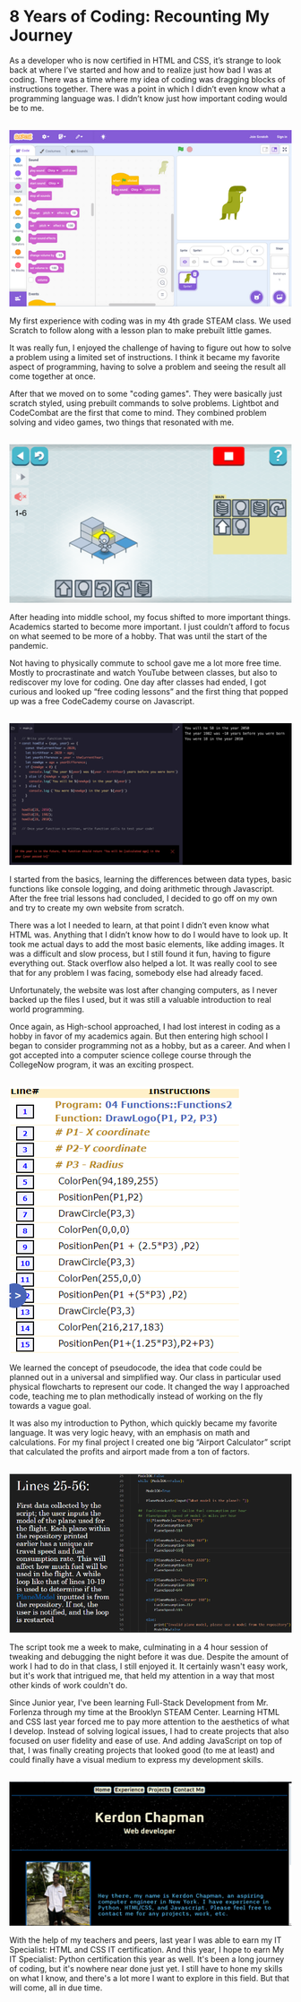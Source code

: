 # 8 Years of Coding: Recounting My Journey

As a developer who is now certified in HTML and CSS, it’s strange to look back at where I’ve started and how and to realize just how bad I was at coding. There was a time where my idea of coding was dragging blocks of instructions together. There was a point in which I didn’t even know what a programming language was. I didn’t know just how important coding would be to me.

<br>

<img src="/images/eight_years_of_coding/scratch.png">

<br>

My first experience with coding was in my 4th grade STEAM class. We used Scratch to follow along with a lesson plan to make prebuilt little games.

It was really fun, I enjoyed the challenge of having to figure out how to solve a problem using a limited set of instructions. I think it became my favorite aspect of programming, having to solve a problem and seeing the result all come together at once.

After that we moved on to some "coding games". They were basically just scratch styled, using prebuilt commands to solve problems. Lightbot and CodeCombat are the first that come to mind. They combined problem solving and video games, two things that resonated with me.

<br>

<img src="/images/eight_years_of_coding/lightbot.png">

<br>

After heading into middle school, my focus shifted to more important things. Academics started to become more important. I just couldn’t afford to focus on what seemed to be more of a hobby. That was until the start of the pandemic.

Not having to physically commute to school gave me a lot more free time. Mostly to procrastinate and watch YouTube between classes, but also to rediscover my love for coding. One day after classes had ended, I got curious and looked up “free coding lessons” and the first thing that popped up was a free CodeCademy course on Javascript.

<br>

<img src="/images/eight_years_of_coding/codecademy.png">

<br>

I started from the basics, learning the differences between data types, basic functions like console logging, and doing arithmetic through Javascript. After the free trial lessons had concluded, I decided to go off on my own and try to create my own website from scratch.

There was a lot I needed to learn, at that point I didn’t even know what HTML was. Anything that I didn’t know how to do I would have to look up. It took me actual days to add the most basic elements, like adding images. It was a difficult and slow process, but I still found it fun, having to figure everything out. Stack overflow also helped a lot. It was really cool to see that for any problem I was facing, somebody else had already faced.

Unfortunately, the website was lost after changing computers, as I never backed up the files I used, but it was still a valuable introduction to real world programming.

Once again, as High-school approached, I had lost interest in coding as a hobby in favor of my academics again. But then entering high school I began to consider programming not as a hobby, but as a career. And when I got accepted into a computer science college course through the CollegeNow program, it was an exciting prospect.

<br>

<img src="/images/eight_years_of_coding/psuedocode.png">

<br>

We learned the concept of pseudocode, the idea that code could be planned out in a universal and simplified way. Our class in particular used physical flowcharts to represent our code. It changed the way I approached code, teaching me to plan methodically instead of working on the fly towards a vague goal.

It was also my introduction to Python, which quickly became my favorite language. It was very logic heavy, with an emphasis on math and calculations. For my final project I created one big “Airport Calculator” script that calculated the profits and airport made from a ton of factors. 

<br>

<img src="/images/eight_years_of_coding/python.png">

<br>

The script took me a week to make, culminating in a 4 hour session of tweaking and debugging the night before it was due. Despite the amount of work I had to do in that class, I still enjoyed it. It certainly wasn't easy work, but it's work that intrigued me, that held my attention in a way that most other kinds of work couldn't do.

Since Junior year, I've been learning Full-Stack Development from Mr. Forlenza through my time at the Brooklyn STEAM Center. Learning HTML and CSS last year forced me to pay more attention to the aesthetics of what I develop. Instead of solving logical issues, I had to create projects that also focused on user fidelity and ease of use. And adding JavaScript on top of that, I was finally creating projects that looked good (to me at least) and could finally have a visual medium to express my development skills.

<br>

<img src="/images/eight_years_of_coding/website.png">

<br>

With the help of my teachers and peers, last year I was able to earn my IT Specialist: HTML and CSS IT certification. And this year, I hope to earn My IT Specialist: Python certification this year as well. It's been a long journey of coding, but it's nowhere near done just yet. I still have to hone my skills on what I know, and there's a lot more I want to explore in this field. But that will come, all in due time.

